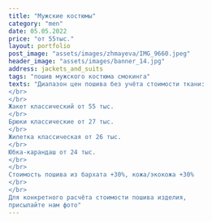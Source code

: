 ```yaml
---
title: "Мужские костюмы"
category: "men"
date: 05.05.2022
price: "от 55тыс."
layout: portfolio
post_image: "assets/images/zhmayeva/IMG_9660.jpeg"
header_image: "assets/images/banner_14.jpg"
address: jackets_and_suits
tags: "пошив мужского костюма смокинга"
texts: "Диапазон цен пошива без учёта стоимости ткани:
</br>
</br>
Жакет классический от 55 тыс.
</br>
Брюки классические от 27 тыс.
</br>
Жилетка классическая от 26 тыс.
</br>
Юбка-карандаш от 24 тыс.
</br>
</br>
Стоимость пошива из бархата +30%, кожа/экокожа +30%
</br>
</br>
Для конкретного расчёта стоимости пошива изделия,
присылайте нам фото"
---
```

